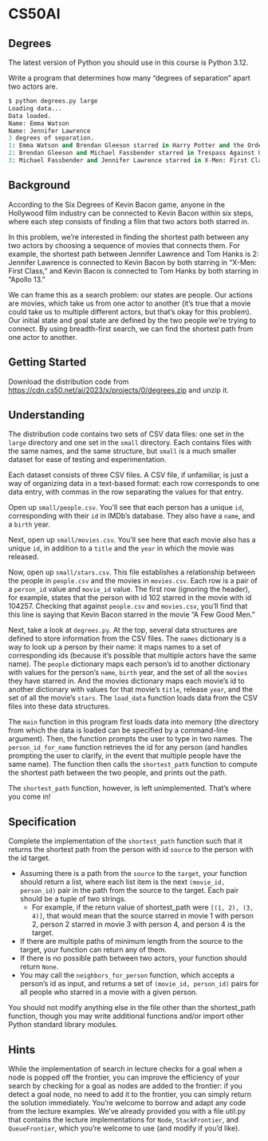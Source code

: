 # CS50AI

## Degrees

The latest version of Python you should use in this course is Python 3.12.

Write a program that determines how many “degrees of separation” apart two actors are.

```python
$ python degrees.py large
Loading data...
Data loaded.
Name: Emma Watson
Name: Jennifer Lawrence
3 degrees of separation.
1: Emma Watson and Brendan Gleeson starred in Harry Potter and the Order of the Phoenix
2: Brendan Gleeson and Michael Fassbender starred in Trespass Against Us
3: Michael Fassbender and Jennifer Lawrence starred in X-Men: First Class
```

## Background

According to the Six Degrees of Kevin Bacon game, anyone in the Hollywood film industry can be connected to Kevin Bacon within six steps, where each step consists of finding a film that two actors both starred in.

In this problem, we’re interested in finding the shortest path between any two actors by choosing a sequence of movies that connects them. For example, the shortest path between Jennifer Lawrence and Tom Hanks is 2: Jennifer Lawrence is connected to Kevin Bacon by both starring in “X-Men: First Class,” and Kevin Bacon is connected to Tom Hanks by both starring in “Apollo 13.”

We can frame this as a search problem: our states are people. Our actions are movies, which take us from one actor to another (it’s true that a movie could take us to multiple different actors, but that’s okay for this problem). Our initial state and goal state are defined by the two people we’re trying to connect. By using breadth-first search, we can find the shortest path from one actor to another.

## Getting Started

Download the distribution code from https://cdn.cs50.net/ai/2023/x/projects/0/degrees.zip and unzip it.

## Understanding

The distribution code contains two sets of CSV data files: one set in the ```large``` directory and one set in the ```small``` directory. Each contains files with the same names, and the same structure, but ```small``` is a much smaller dataset for ease of testing and experimentation.

Each dataset consists of three CSV files. A CSV file, if unfamiliar, is just a way of organizing data in a text-based format: each row corresponds to one data entry, with commas in the row separating the values for that entry.

Open up ```small/people.csv```. You’ll see that each person has a unique ```id```, corresponding with their ```id``` in IMDb’s database. They also have a ```name```, and a ```birth``` year.

Next, open up ```small/movies.csv```. You’ll see here that each movie also has a unique ```id```, in addition to a ```title``` and the ```year``` in which the movie was released.

Now, open up ```small/stars.csv```. This file establishes a relationship between the people in ```people.csv``` and the movies in ```movies.csv```. Each row is a pair of a ```person_id``` value and ```movie_id``` value. The first row (ignoring the header), for example, states that the person with id 102 starred in the movie with id 104257. Checking that against ```people.csv``` and ```movies.csv```, you’ll find that this line is saying that Kevin Bacon starred in the movie “A Few Good Men.”

Next, take a look at ```degrees.py```. At the top, several data structures are defined to store information from the CSV files. The ```names``` dictionary is a way to look up a person by their name: it maps names to a set of corresponding ids (because it’s possible that multiple actors have the same name). The ```people``` dictionary maps each person’s id to another dictionary with values for the person’s ```name```, ```birth``` year, and the set of all the ```movies``` they have starred in. And the movies dictionary maps each movie’s id to another dictionary with values for that movie’s ```title```, release ```year```, and the set of all the movie’s ```stars```. The ```load_data``` function loads data from the CSV files into these data structures.

The ```main``` function in this program first loads data into memory (the directory from which the data is loaded can be specified by a command-line argument). Then, the function prompts the user to type in two names. The ```person_id_for_name``` function retrieves the id for any person (and handles prompting the user to clarify, in the event that multiple people have the same name). The function then calls the ```shortest_path``` function to compute the shortest path between the two people, and prints out the path.

The ```shortest_path``` function, however, is left unimplemented. That’s where you come in!

## Specification

Complete the implementation of the ```shortest_path``` function such that it returns the shortest path from the person with id ```source``` to the person with the id target.

- Assuming there is a path from the ```source``` to the ```target```, your function should return a list, where each list item is the next ```(movie_id, person_id)``` pair in the path from the source to the target. Each pair should be a tuple of two strings.
  - For example, if the return value of shortest_path were ```[(1, 2), (3, 4)]```, that would mean that the source starred in movie 1 with person 2, person 2 starred in movie 3 with person 4, and person 4 is the target.
- If there are multiple paths of minimum length from the source to the target, your function can return any of them.
- If there is no possible path between two actors, your function should return ```None```.
- You may call the ```neighbors_for_person``` function, which accepts a person’s id as input, and returns a set of ```(movie_id, person_id)``` pairs for all people who starred in a movie with a given person.

You should not modify anything else in the file other than the shortest_path function, though you may write additional functions and/or import other Python standard library modules.

## Hints

While the implementation of search in lecture checks for a goal when a node is popped off the frontier, you can improve the efficiency of your search by checking for a goal as nodes are added to the frontier: if you detect a goal node, no need to add it to the frontier, you can simply return the solution immediately.
You’re welcome to borrow and adapt any code from the lecture examples. We’ve already provided you with a file util.py that contains the lecture implementations for ```Node```, ```StackFrontier```, and ```QueueFrontier```, which you’re welcome to use (and modify if you’d like).
